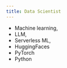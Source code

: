 ```yaml
---
title: Data Scientist
---
```


- Machine learning,
- LLM,
- Serverless ML,
- HuggingFaces
- PyTorch
- Python
